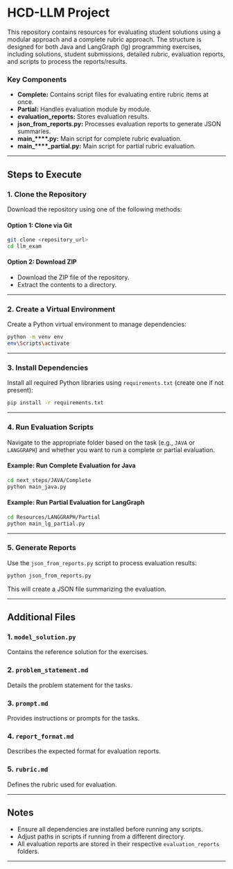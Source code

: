 # HCD-LLM Project

This repository contains resources for evaluating student solutions using a modular approach and a complete rubric approach. The structure is designed for both Java and LangGraph (lg) programming exercises, including solutions, student submissions, detailed rubric, evaluation reports, and scripts to process the reports/results.

### Key Components

- **Complete:** Contains script files for evaluating entire rubric items at once.
- **Partial:** Handles evaluation module by module.
- **evaluation\_reports:** Stores evaluation results.
- **json\_from\_reports.py:** Processes evaluation reports to generate JSON summaries.
- **main\_****.py:** Main script for complete rubric evaluation.
- **main\_****\_partial.py:** Main script for partial rubric evaluation.

---

## Steps to Execute

### 1. Clone the Repository

Download the repository using one of the following methods:

#### Option 1: Clone via Git

```bash
git clone <repository_url>
cd llm_exam
```

#### Option 2: Download ZIP

- Download the ZIP file of the repository.
- Extract the contents to a directory.

---

### 2. Create a Virtual Environment

Create a Python virtual environment to manage dependencies:

```bash
python -m venv env
env\Scripts\activate
```

---

### 3. Install Dependencies

Install all required Python libraries using `requirements.txt` (create one if not present):

```bash
pip install -r requirements.txt
```

---

### 4. Run Evaluation Scripts

Navigate to the appropriate folder based on the task (e.g., `JAVA` or `LANGGRAPH`) and whether you want to run a complete or partial evaluation.

#### Example: Run Complete Evaluation for Java

```bash
cd next_steps/JAVA/Complete
python main_java.py
```

#### Example: Run Partial Evaluation for LangGraph

```bash
cd Resources/LANGGRAPH/Partial
python main_lg_partial.py
```

---

### 5. Generate Reports

Use the `json_from_reports.py` script to process evaluation results:

```bash
python json_from_reports.py
```

This will create a JSON file summarizing the evaluation.

---

## Additional Files

### 1. `model_solution.py`

Contains the reference solution for the exercises.

### 2. `problem_statement.md`

Details the problem statement for the tasks.

### 3. `prompt.md`

Provides instructions or prompts for the tasks.

### 4. `report_format.md`

Describes the expected format for evaluation reports.

### 5. `rubric.md`

Defines the rubric used for evaluation.

---

## Notes

- Ensure all dependencies are installed before running any scripts.
- Adjust paths in scripts if running from a different directory.
- All evaluation reports are stored in their respective `evaluation_reports` folders.

---
